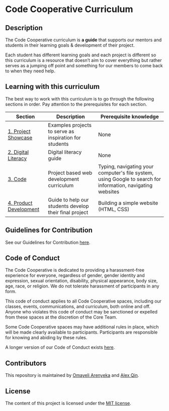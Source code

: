 # Code Cooperative Curriculum

## Description

The Code Cooperative curriculum is **a guide** that supports our mentors and students in their learning goals & development of their project.

Each student has different learning goals and each project is different so this curriculum is a resource that doesn’t aim to cover everything but rather serves as a jumping off point and something for our members to come back to when they need help.

## Learning with this curriculum

The best way to work with this curriculum is to go through the following sections in order. Pay attention to the prerequisites for each section.

Section | Description | Prerequisite knowledge
---|---|---
[1. Project Showcase](project-showcase) | Examples projects to serve as inspiration for students | None
[2. Digital Literacy](digital-literacy) | Digital literacy guide | None
[3. Code](code) | Project based web development curriculum | Typing, navigating your computer's file system, using Google to search for information, navigating websites
[4. Product Development](product-development) | Guide to help our students develop their final project | Building a simple website (HTML, CSS)

## Guidelines for Contribution

See our Guidelines for Contribution [here](CONTRIBUTING.md).

## Code of Conduct

The Code Cooperative is dedicated to providing a harassment-free experience for everyone, regardless of gender, gender identity and expression, sexual orientation, disability, physical appearance, body size, age, race, or religion. We do not tolerate harassment of participants in any form.

This code of conduct applies to all Code Cooperative spaces, including our classes, events, communications, and curriculum, both online and off. Anyone who violates this code of conduct may be sanctioned or expelled from these spaces at the discretion of the Core Team.

Some Code Cooperative spaces may have additional rules in place, which will be made clearly available to participants. Participants are responsible for knowing and abiding by these rules.

A longer version of our Code of Conduct exists [here](CODE_OF_CONDUCT.md).

## Contributors

This repository is maintained by [Omayeli Arenyeka](https://github.com/oa495) and [Alex Qin](https://github.com/noidontdig).

## License

The content of this project is licensed under the [MIT license](https://opensource.org/licenses/mit-license.php).
